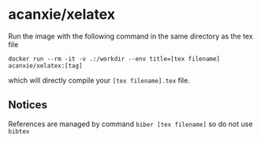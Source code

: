 # acanxie/xelatex

Run the image with the following command in the same directory as the tex file

```
docker run --rm -it -v .:/workdir --env title=[tex filename] acanxie/xelatex:[tag]
```

which will directly compile your `[tex filename].tex` file.

## Notices

References are managed by command `biber [tex filename]` so do not use `bibtex`
